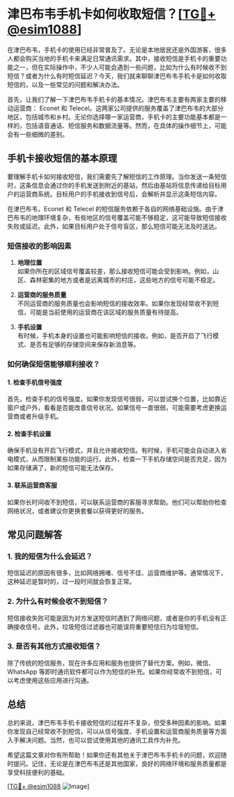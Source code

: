 # 津巴布韦手机卡如何收取短信？[[TG💪+ @esim1088](https://t.me/s/esim1088)]

在津巴布韦，手机卡的使用已经非常普及了。无论是本地居民还是外国游客，很多人都会购买当地的手机卡来满足日常通讯需求。其中，接收短信是手机卡的重要功能之一，但在实际操作中，不少人可能会遇到一些问题，比如为什么有时候收不到短信？或者为什么有时短信延迟？今天，我们就来聊聊津巴布韦手机卡是如何收取短信的，以及一些常见的问题和解决办法。

首先，让我们了解一下津巴布韦手机卡的基本情况。津巴布韦主要有两家主要的移动运营商： Econet 和 Telecel。这两家公司提供的服务覆盖了津巴布韦的大部分地区，包括城市和乡村。无论你选择哪一家运营商，手机卡的主要功能基本都是一样的，包括语音通话、短信服务和数据流量等。然而，在具体的操作细节上，可能会有一些细微的差别。

## 手机卡接收短信的基本原理

要理解手机卡如何接收短信，我们需要先了解短信的工作原理。当你发送一条短信时，这条信息会通过你的手机发送到附近的基站，然后由基站将信息传递给目标用户的运营商系统。目标用户的手机接收到信号后，会解析并显示这条短信内容。

在津巴布韦，Econet 和 Telecel 的短信服务依赖于各自的网络基础设施。由于津巴布韦的地理环境复杂，有些地区的信号覆盖可能不够稳定，这可能导致短信接收失败或延迟。此外，如果目标用户处于信号盲区，那么短信可能无法及时送达。

### 短信接收的影响因素

1. **地理位置**  
   如果你所在的区域信号覆盖较差，那么接收短信可能会受到影响。例如，山区、森林密集的地方或者是远离城市的村庄，这些地方的信号可能不稳定。

2. **运营商的服务质量**  
   不同运营商的服务质量也会影响短信的接收效率。如果你发现经常收不到短信，可能是当前使用的运营商在该区域的服务质量有待提高。

3. **手机设置**  
   有时候，手机本身的设置也可能影响短信的接收。例如，是否开启了飞行模式、是否有足够的存储空间来保存新消息等。

### 如何确保短信能够顺利接收？

#### 1. 检查手机信号强度
首先，检查手机的信号强度。如果你发现信号很弱，可以尝试换个位置，比如靠近窗户或户外，看看是否能改善信号状况。如果信号一直很弱，可能需要考虑更换运营商或者升级手机。

#### 2. 检查手机设置
确保手机没有开启飞行模式，并且允许接收短信。有时候，手机可能会自动进入省电模式，从而限制某些功能的运行。此外，检查一下手机存储空间是否充足，因为如果存储满了，新的短信可能无法保存。

#### 3. 联系运营商客服
如果你长时间收不到短信，可以联系运营商的客服寻求帮助。他们可以帮助你检查网络状况，或者建议你更换套餐以获得更好的服务。

## 常见问题解答

### 1. 我的短信为什么会延迟？
短信延迟的原因有很多，比如网络拥堵、信号不佳、运营商维护等。通常情况下，这种延迟是暂时的，过一段时间就会恢复正常。

### 2. 为什么有时候会收不到短信？
短信接收失败可能是因为对方发送短信时遇到了网络问题，或者是你的手机没有正确接收信号。此外，垃圾短信过滤器也可能误将重要短信归为垃圾短信。

### 3. 是否有其他方式接收短信？
除了传统的短信服务，现在许多应用和服务也提供了替代方案。例如，微信、WhatsApp 等即时通讯软件都可以作为短信的补充。如果你经常收不到短信，可以考虑使用这些应用进行沟通。

## 总结

总的来说，津巴布韦手机卡接收短信的过程并不复杂，但受多种因素的影响。如果你发现自己经常收不到短信，可以从信号强度、手机设置和运营商服务质量等方面入手解决问题。当然，也可以尝试使用其他的通讯工具作为补充。

希望这篇文章对你有所帮助！如果你还有其他关于津巴布韦手机卡的问题，欢迎随时提问。记住，无论是在津巴布韦还是其他国家，良好的网络环境和服务质量都是享受科技便利的基础。

[[TG💪+ @esim1088](https://t.me/s/esim1088) ![Image](https://i.postimg.cc/4NQfJmqS/Snipaste-2025-05-13-00-14-12.png)]